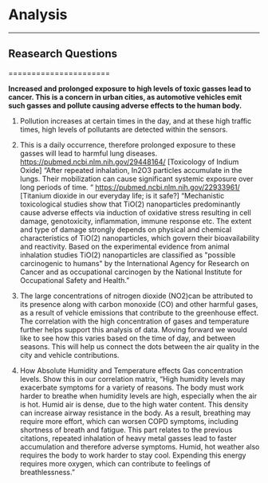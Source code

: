 # Analysis
-----------

## Reasearch Questions
======================

**Increased and prolonged exposure to high levels of toxic gasses lead to cancer. This is a concern in urban cities, as automotive vehicles emit such gasses and pollute causing adverse effects to the human body.**

1. Pollution increases at certain times in the day, and at these high traffic times, high levels of pollutants are detected within    the sensors.

2. This is a daily occurrence, therefore prolonged exposure to these gasses will lead to harmful lung diseases.
   https://pubmed.ncbi.nlm.nih.gov/29448164/ [Toxicology of Indium Oxide]
   “After repeated inhalation, In2O3 particles accumulate in the lungs. Their mobilization can cause significant systemic exposure    over long periods of time. “
   https://pubmed.ncbi.nlm.nih.gov/22933961/ [Titanium dioxide in our everyday life; is it safe?]
   “Mechanistic toxicological studies show that TiO(2) nanoparticles predominantly cause adverse effects via induction of oxidative    stress resulting in cell damage, genotoxicity, inflammation, immune response etc. The extent and type of damage strongly depends    on physical and chemical characteristics of TiO(2) nanoparticles, which govern their bioavailability and reactivity. Based on      the experimental evidence from animal inhalation studies TiO(2) nanoparticles are classified as "possible carcinogenic to          humans" by the International Agency for Research on Cancer and as occupational carcinogen by the National Institute for            Occupational Safety and Health.”

3. The large concentrations of nitrogen dioxide (NO2)can be attributed to its presence along with carbon monoxide (CO) and other harmful gases, as a result of vehicle emissions that contribute to the greenhouse effect. The correlation with the high concentration of gases and temperature further helps support this analysis of data. Moving forward we would like to see how this varies based on the time of day, and between seasons. This will help us connect the dots between the air quality in the city and vehicle contributions.

4. How Absolute Humidity and Temperature effects Gas concentration levels. Show this in our correlation matrix, 
   “High humidity levels may exacerbate symptoms for a variety of reasons. The body must work harder to breathe when humidity levels are high, especially when the air is hot.
   Humid air is dense, due to the high water content. This density can increase airway resistance in the body. As a result, breathing may require more effort, which can worsen COPD symptoms, including shortness of breath and fatigue.   This part relates to the previous citations, repeated inhalation of heavy metal gasses lead to faster accumulation and therefore adverse symptoms. 
   Humid, hot weather also requires the body to work harder to stay cool. Expending this energy requires more oxygen, which can contribute to feelings of breathlessness.”   
